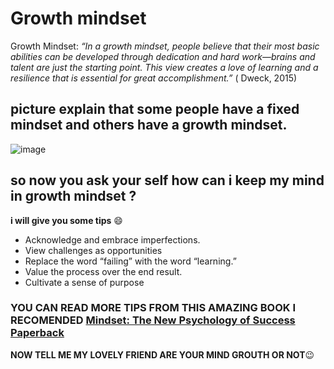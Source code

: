 # Growth mindset
Growth Mindset: *“In a growth mindset, people believe that their most basic abilities can be developed through dedication and hard work—brains and talent are just the starting point. This view creates a love of learning and a resilience that is essential for great accomplishment.”* ( Dweck, 2015)
## picture explain that some people have a fixed mindset and others have a growth mindset.
![image](https://miro.medium.com/max/6000/1*6tmkrsxMAYNQST-YjAAAlA.jpeg)
## so now you ask your self how can i keep my mind in growth mindset ?
**i will give you some tips** :smile:
* Acknowledge and embrace imperfections.
*  View challenges as opportunities
*  Replace the word “failing” with the word “learning.”
*  Value the process over the end result.
*  Cultivate a sense of purpose
### YOU CAN READ MORE TIPS FROM THIS AMAZING BOOK I RECOMENDED [Mindset: The New Psychology of Success Paperback](https://www.amazon.ca/Mindset-Psychology-Carol-S-Dweck/dp/0345472322/ref=sr_1_1?crid=3EVKN4W8BC0UD&keywords=growth+mindset+carol+dweck&qid=1560274099&s=books&sprefix=growth+mindset+%2Cstripbooks%2C184&sr=1-1)

**NOW TELL ME MY LOVELY FRIEND ARE YOUR MIND GROUTH OR NOT**:wink:	
